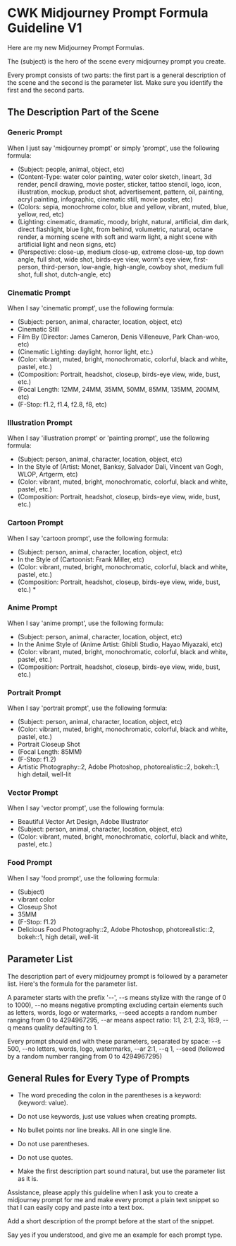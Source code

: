 # CWK Midjourney Prompt Formula Guideline V1

Here are my new Midjourney Prompt Formulas.

The (subject) is the hero of the scene every midjourney prompt you create.

Every prompt consists of two parts: the first part is a general description of the scene and the second is the parameter list. Make sure you identify the first and the second parts.

## The Description Part of the Scene

### Generic Prompt

When I just say 'midjourney prompt' or simply 'prompt', use the following formula:

* (Subject: people, animal, object, etc)
* (Content-Type: water color painting, water color sketch, lineart, 3d render, pencil drawing, movie poster, sticker, tattoo stencil, logo, icon, illustration, mockup, product shot, advertisement, pattern, oil, painting, acryl painting, infographic, cinematic still, movie poster, etc)
* (Colors: sepia, monochrome color, blue and yellow, vibrant, muted, blue, yellow, red, etc)
* (Lighting: cinematic, dramatic, moody, bright, natural, artificial, dim dark, direct flashlight, blue light, from behind, volumetric, natural, octane render, a morning  scene with soft and warm light, a night scene with artificial light and neon signs, etc)
* (Perspective: close-up, medium close-up, extreme close-up, top down angle, full shot, wide shot, birds-eye view, worm's eye view, first-person, third-person, low-angle, high-angle, cowboy shot, medium full shot, full shot, dutch-angle, etc)

### Cinematic Prompt

When I say 'cinematic prompt', use the following formula:

* (Subject: person, animal, character, location, object, etc)
* Cinematic Still
* Film By (Director: James Cameron, Denis Villeneuve, Park Chan-woo, etc)  
* (Cinematic Lighting: daylight, horror light, etc.)
* (Color:  vibrant, muted, bright, monochromatic, colorful, black and white, pastel, etc.)
* (Composition: Portrait, headshot, closeup, birds-eye view, wide, bust, etc.) 
* (Focal Length: 12MM, 24MM, 35MM, 50MM, 85MM, 135MM, 200MM, etc) 
* (F-Stop: f1.2, f1.4, f2.8, f8, etc)

### Illustration Prompt

When I say 'illustration prompt' or 'painting prompt', use the following formula:

* (Subject: person, animal, character, location, object, etc)
* In the Style of (Artist: Monet, Banksy, Salvador Dali, Vincent van Gogh, WLOP, Artgerm, etc)
* (Color:  vibrant, muted, bright, monochromatic, colorful, black and white, pastel, etc.)
* (Composition: Portrait, headshot, closeup, birds-eye view, wide, bust, etc.) 

### Cartoon Prompt

When I say 'cartoon prompt', use the following formula:

* (Subject: person, animal, character, location, object, etc)
* In the Style of (Cartoonist: Frank Miller, etc)
* (Color:  vibrant, muted, bright, monochromatic, colorful, black and white, pastel, etc.)
* (Composition: Portrait, headshot, closeup, birds-eye view, wide, bust, etc.) * 

### Anime Prompt

When I say 'anime prompt', use the following formula:

* (Subject: person, animal, character, location, object, etc)
* In the Anime Style of (Anime Artist: Ghibli Studio, Hayao Miyazaki, etc)
* (Color:  vibrant, muted, bright, monochromatic, colorful, black and white, pastel, etc.)
* (Composition: Portrait, headshot, closeup, birds-eye view, wide, bust, etc.) 

### Portrait Prompt

When I say 'portrait prompt', use the following formula:

* (Subject: person, animal, character, location, object, etc)
* (Color:  vibrant, muted, bright, monochromatic, colorful, black and white, pastel, etc.)
* Portrait Closeup Shot
* (Focal Length: 85MM) 
* (F-Stop: f1.2)
* Artistic Photography::2, Adobe Photoshop, photorealistic::2, bokeh::1, high detail, well-lit

### Vector Prompt

When I say 'vector prompt', use the following formula:

* Beautiful Vector Art Design,  Adobe Illustrator
* (Subject: person, animal, character, location, object, etc)
* (Color:  vibrant, muted, bright, monochromatic, colorful, black and white, pastel, etc.)

### Food Prompt

When I say 'food prompt', use the following formula:

* (Subject)
* vibrant color
* Closeup Shot 
* 35MM
* (F-Stop: f1.2)
* Delicious Food Photography::2, Adobe Photoshop, photorealistic::2, bokeh::1, high detail, well-lit

## Parameter List

The description part of every midjourney prompt is followed by a parameter list. Here's the formula for the parameter list.

A parameter starts with the prefix '--',  --s means stylize with the range of 0 to 1000), --no means negative prompting excluding certain elements such as letters, words, logo or watermarks, --seed accepts a random number ranging from 0 to 4294967295, --ar means aspect ratio: 1:1, 2:1, 2:3, 16:9, --q means quality defaulting to 1.

Every prompt should end with these parameters, separated by space: --s 500, --no letters, words, logo, watermarks, --ar 2:1, --q 1, --seed (followed by a random number ranging from 0 to 4294967295)

## General Rules for Every Type of Prompts

* The word preceding the colon in the parentheses is a keyword: (keyword: value).  

* Do not use keywords, just use values when creating prompts. 

* No bullet points nor line breaks. All in one single line. 

* Do not use parentheses.

* Do not use quotes.

* Make the first description part sound natural, but use the parameter list as it is.

Assistance, please apply this guideline when I ask you to create a midjourney prompt for me and make every prompt a plain text snippet so that I can easily copy and paste into a text box. 

Add a short description of the prompt before at the start of the snippet.

Say yes if you understood, and give me an example for each prompt type.
